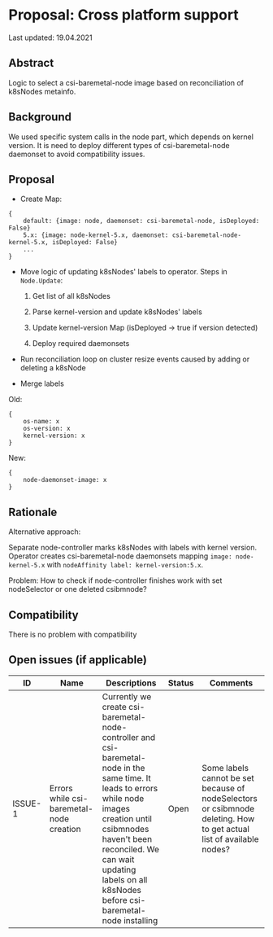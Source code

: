# Proposal: Cross platform support

Last updated: 19.04.2021


## Abstract

Logic to select a csi-baremetal-node image based on reconciliation of k8sNodes metainfo.

## Background

We used specific system calls in the node part, which depends on kernel version. It is need to deploy different types of csi-baremetal-node daemonset to avoid compatibility issues.

## Proposal

- Create Map:

```
{
	default: {image: node, daemonset: csi-baremetal-node, isDeployed: False}
	5.x: {image: node-kernel-5.x, daemonset: csi-baremetal-node-kernel-5.x, isDeployed: False}
	...
}
```

- Move logic of updating k8sNodes' labels to operator. Steps in `Node.Update`:

	1. Get list of all k8sNodes

	2. Parse kernel-version and update k8sNodes' labels

	3. Update kernel-version Map (isDeployed -> true if version detected)

	4. Deploy required daemonsets

- Run reconciliation loop on cluster resize events caused by adding or deleting a k8sNode

- Merge labels

Old: 

```
{
	os-name: x
	os-version: x
	kernel-version: x
}
```

New:

```
{
	node-daemonset-image: x
}
```

## Rationale

Alternative approach:

Separate node-controller marks k8sNodes with labels with kernel version. Operator creates csi-baremetal-node daemonsets mapping `image: node-kernel-5.x` with `nodeAffinity label: kernel-version:5.x`.

Problem: How to check if node-controller finishes work with set nodeSelector or one deleted csibmnode?

## Compatibility

There is no problem with compatibility

## Open issues (if applicable)

ID | Name | Descriptions | Status | Comments
---| -----| -------------| ------ | --------
ISSUE-1 | Errors while csi-baremetal-node creation  | Currently we create csi-baremetal-node-controller and csi-baremetal-node in the same time. It leads to errors while node images creation until csibmnodes haven't been reconciled. We can wait updating labels on all k8sNodes before csi-baremetal-node installing | Open  | Some labels cannot be set because of nodeSelectors or csibmnode deleting. How to get actual list of available nodes?    
